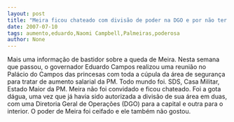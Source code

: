 ```yaml
---
layout: post
title: "Meira ficou chateado com divisão de poder na DGO e por não ter sido chamado para discutir aumento com Eduardo"
date: 2007-07-10
tags: aumento,eduardo,Naomi Campbell,Palmeiras,poderosa
author: None
---
```

Mais uma informa&ccedil;&atilde;o de bastidor sobre a queda de Meira.
Nesta semana que passou, o governador Eduardo Campos realizou uma reuni&atilde;o no Pal&aacute;cio do Campos das princesas com toda a c&uacute;pula da &aacute;rea de seguran&ccedil;a para tratar de aumento salarial da PM.
Todo mundo foi. SDS, Casa Militar, Estado Maior da PM. Meira n&atilde;o foi convidado e ficou chateado.
Foi a gota d&aacute;gua, uma vez que j&aacute; havia sido autorizada a divis&atilde;o de sua &aacute;rea em duas, com uma Diretoria Geral de Opera&ccedil;&otilde;es (DGO) para a capital e outra para o interior. O poder de Meira foi ceifado e ele tamb&eacute;m n&atilde;o gostou. 
